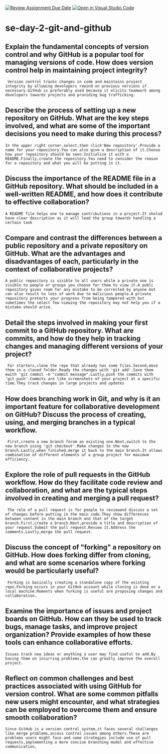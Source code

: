 [![Review Assignment Due Date](https://classroom.github.com/assets/deadline-readme-button-22041afd0340ce965d47ae6ef1cefeee28c7c493a6346c4f15d667ab976d596c.svg)](https://classroom.github.com/a/8wgCKhpZ)
[![Open in Visual Studio Code](https://classroom.github.com/assets/open-in-vscode-2e0aaae1b6195c2367325f4f02e2d04e9abb55f0b24a779b69b11b9e10269abc.svg)](https://classroom.github.com/online_ide?assignment_repo_id=18611934&assignment_repo_type=AssignmentRepo)
# se-day-2-git-and-github
## Explain the fundamental concepts of version control and why GitHub is a popular tool for managing versions of code. How does version control help in maintaining project integrity?
     Version control tracks changes in code and maintains project integrity by allowing developers rewind on previous versions if necessary.GitHub is preferably used because it elicits teamwork among developers towards projects and providing bug trafficking.
## Describe the process of setting up a new repository on GitHub. What are the key steps involved, and what are some of the important decisions you need to make during this process?    
    In the upper right corner,select,then click'New repository'.Provide a name for your repository.You can also give a description of it.Choose how your repository should be seen.Initialize it with a README.Finally,create the repository.You need to consider the reason for a repository and what you will be putting in it.
## Discuss the importance of the README file in a GitHub repository. What should be included in a well-written README, and how does it contribute to effective collaboration?
    A README file helps one to manage contributions in a project.It sholud have clear description as it will lead the group towards handling a certain task
## Compare and contrast the differences between a public repository and a private repository on GitHub. What are the advantages and disadvantages of each, particularly in the context of collaborative projects?
    A public repository is visible to all users while a private one is visible to people or groups you choose for them to view it.A publc repository gives room for any mistake to be corrected by anyone but can also result to loss of work due to malicious people.A private repository protects your progress from being tampered with but sometimes the select few viewing the repository may not help you if a mistake should arise. 
## Detail the steps involved in making your first commit to a GitHub repository. What are commits, and how do they help in tracking changes and managing different versions of your project?
     For starters,clone the repo that already has some files.Second,move them in a cloned folder.Ready the changes with 'git add'.Save them ewith 'git commit -m "commit message".Lastly,push the commits with 'git push'.Commits are like screenshots of your project at a specific time.They track changes in large projects and updates
## How does branching work in Git, and why is it an important feature for collaborative development on GitHub? Discuss the process of creating, using, and merging branches in a typical workflow.
     First,create a new branch forom an existing one.Next,switch to the new branch using 'git checkout'.Make changes to the new branch.Lastly,when finished,merge it back to the main branch.It allows combination of different elements of a group project for maximum efficiency.
## Explore the role of pull requests in the GitHub workflow. How do they facilitate code review and collaboration, and what are the typical steps involved in creating and merging a pull request?
     The role of a pull request is for people to reviewand discuss a set of changes before putting in the main code.They show differences between content in the main branch and that of the target branch.First,create a branch.Next,provide a title and description of your request.Submit the pull request.Review it.Address the comments.Lastly,merge the pull request.
## Discuss the concept of "forking" a repository on GitHub. How does forking differ from cloning, and what are some scenarios where forking would be particularly useful?
     Forking is basically creating a standalone copy of the existing repo.Forking occurs in your GitHub account while cloning is done on a local machine.Moments when forking is useful are proposing changes and collaboration.
## Examine the importance of issues and project boards on GitHub. How can they be used to track bugs, manage tasks, and improve project organization? Provide examples of how these tools can enhance collaborative efforts.
    Issues track new ideas or anything a user may find useful to add.By basing them on incurring problems,the can greatly improve the overall project.
## Reflect on common challenges and best practices associated with using GitHub for version control. What are some common pitfalls new users might encounter, and what strategies can be employed to overcome them and ensure smooth collaboration?
    Since GitHub is a version control system,it faces several challenges like merge problems,access control issues among others.These are problems users might face and some strategies include use of pull requests,implementing a more concise branching model and effective communication,
